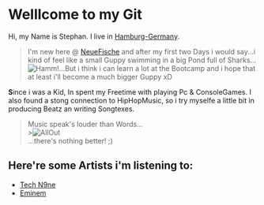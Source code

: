 # **Welllcome to my Git**

Hi, my Name is Stephan. I live in [Hamburg-Germany](https://goo.gl/maps/nJu9nKwEDQLUPqedA).

> I'm new here @ [NeueFische](https://www.neuefische.de/) and after my first two Days i would say...i kind of feel like a small Guppy swimming in a big Pond full of Sharks...![Hamm!](https://get.wallhere.com/photo/illustration-shark-fish-blue-underwater-Pixar-Animation-Studios-Disney-Pixar-biology-Finding-Nemo-screenshot-computer-wallpaper-marine-biology-cartilaginous-fish-178536.jpg)...But i think i can learn a lot at the Bootcamp and i hope that at least i'll become a much bigger Guppy xD

**S**ince i was a Kid, In spent my Freetime with playing Pc & ConsoleGames. I also found a stong connection to HipHopMusic, so i try myselfe a little bit in producing Beatz an writing Songtexes.

> Music speak's louder than Words...<br> >![AllOut](https://gifdb.com/images/file/zombie-listening-to-music-exo7n635dl7379ld.gif)<br>
> ...there's nothing better! ;)

## Here're some Artists i'm listening to:

- [Tech N9ne](https://www.youtube.com/channel/UCJdoPEnnkvS744DCD_12scQ)
- [Eminem](https://www.youtube.com/channel/UCfM3zsQsOnfWNUppiycmBuw)
